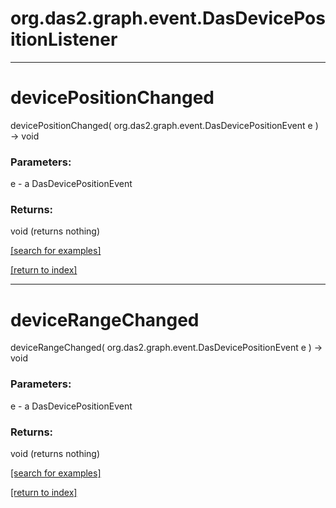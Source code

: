 # org.das2.graph.event.DasDevicePositionListener
***
<a name="devicePositionChanged"></a>
# devicePositionChanged
devicePositionChanged( org.das2.graph.event.DasDevicePositionEvent e ) &rarr; void



### Parameters:
e - a DasDevicePositionEvent

### Returns:
void (returns nothing)


<a href="https://github.com/autoplot/dev/search?q=devicePositionChanged&unscoped_q=devicePositionChanged">[search for examples]</a>

<a href="https://github.com/autoplot/documentation/blob/master/javadoc/index-all.md">[return to index]</a>

***
<a name="deviceRangeChanged"></a>
# deviceRangeChanged
deviceRangeChanged( org.das2.graph.event.DasDevicePositionEvent e ) &rarr; void



### Parameters:
e - a DasDevicePositionEvent

### Returns:
void (returns nothing)


<a href="https://github.com/autoplot/dev/search?q=deviceRangeChanged&unscoped_q=deviceRangeChanged">[search for examples]</a>

<a href="https://github.com/autoplot/documentation/blob/master/javadoc/index-all.md">[return to index]</a>


